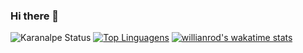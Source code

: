 ### Hi there 👋

![Karanalpe Status](https://github-readme-stats.vercel.app/api?username=SamuelvLopes&show_icons=true)
[![Top Linguagens](https://github-readme-stats.vercel.app/api/top-langs/?username=SamuelvLopes&layout=compact)](https://github.com/anuraghazra/github-readme-stats)
[![willianrod's wakatime stats](https://github-readme-stats.vercel.app/api/wakatime?username=SamuelvLopes)](https://github.com/anuraghazra/github-readme-stats)
